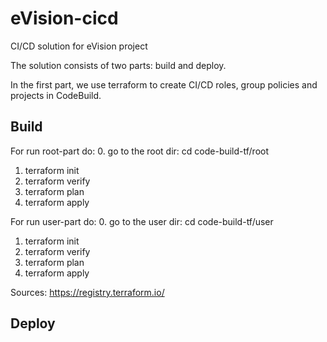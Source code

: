 # eVision-cicd
CI/CD solution for eVision project

The solution consists of two parts: build and deploy.


In the first part, we use terraform to create CI/CD roles, group policies and projects in CodeBuild.

## Build
For run root-part do:
0. go to the root dir: cd code-build-tf/root
1. terraform init
2. terraform verify
3. terraform plan
4. terraform apply

For run user-part do:
0. go to the user dir: cd code-build-tf/user
1. terraform init
2. terraform verify
3. terraform plan
4. terraform apply

Sources:
https://registry.terraform.io/

## Deploy
